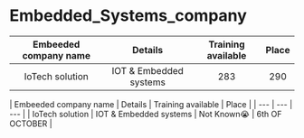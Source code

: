 # Embedded_Systems_company

|Embeeded company name | Details | Training available | Place |
| :---: | :---: | :---: | :---: |
| IoTech solution | IOT & Embedded systems | 283 | 290 | 286 | 289 | 285 | 287 | 287 | 272 | 276 | 269 | 254 |


| Embeeded company name | Details | Training available | Place |
| --- | --- | --- |
| IoTech solution | IOT & Embedded systems | Not Known😭 |  6th OF OCTOBER |


